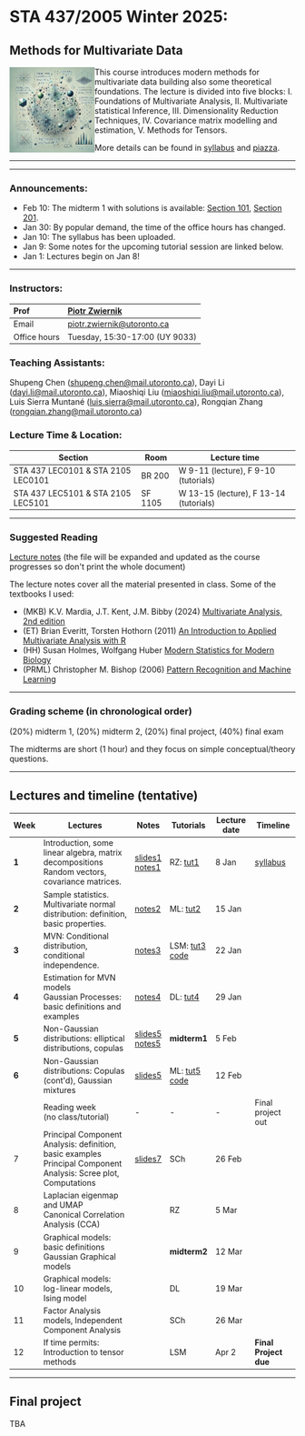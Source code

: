 # STA 437/2005  Winter 2025: 
## Methods for Multivariate Data


<img src="pics/cover.png" align="left" width="150"> This course introduces modern methods for multivariate data building also some theoretical foundations. The lecture is divided into five blocks: I. Foundations of Multivariate Analysis, II. Multivariate statistical Inference, III. Dimensionality Reduction Techniques, IV. Covariance matrix modelling and estimation, V. Methods for Tensors.




More details can be found in [syllabus](syllabus2025.pdf) and [piazza](https://piazza.com/utoronto.ca/winter2025/sta4372005).

***
***

### Announcements:
- Feb 10: The midterm 1 with solutions is available: [Section 101](./exams/midterm1_101_sols.pdf), [Section 201](./exams/midterm1_201_sols.pdf).
- Jan 30: By popular demand, the time of the office hours has changed. 
- Jan 10: The syllabus has been uploaded.
- Jan 9: Some notes for the upcoming tutorial session are linked below.
- Jan 1: Lectures begin on Jan 8!

***

### Instructors:

| Prof |  [Piotr Zwiernik](https://pzwiernik.github.io/) |
| :--- | :--- |
| Email | piotr.zwiernik@utoronto.ca |
| Office hours | Tuesday, 15:30-17:00 (UY 9033) |

### Teaching Assistants:

Shupeng Chen (shupeng.chen@mail.utoronto.ca), Dayi Li (dayi.li@mail.utoronto.ca), Miaoshiqi Liu (miaoshiqi.liu@mail.utoronto.ca),  Luis Sierra Muntané (luis.sierra@mail.utoronto.ca), Rongqian Zhang (rongqian.zhang@mail.utoronto.ca)
  


### Lecture Time & Location:

| Section | Room | Lecture time| 
| --- | --- | --- | 
| STA 437 LEC0101 & STA 2105 LEC0101| BR 200 | W 9-11 (lecture), F 9-10 (tutorials)| 
| STA 437 LEC5101 & STA 2105 LEC5101 | SF 1105 | W 13-15 (lecture), F 13-14 (tutorials)| 


***

### Suggested Reading
[Lecture notes](STA437Notes.pdf) (the file will be expanded and updated as the course progresses so don't print the whole document)

The lecture notes cover all the material presented in class. Some of the textbooks I used:
* (MKB) K.V. Mardia, J.T. Kent, J.M. Bibby (2024) [Multivariate Analysis, 2nd edition](https://www.wiley.com/en-us/Multivariate+Analysis%2C+2nd+Edition-p-9781118738023)
* (ET) Brian Everitt, Torsten Hothorn (2011) [An Introduction to Applied Multivariate Analysis with R]()
* (HH) Susan Holmes, Wolfgang Huber [Modern Statistics for Modern Biology](https://web.stanford.edu/class/bios221/book/)
*	(PRML) Christopher M. Bishop (2006) [Pattern Recognition and Machine Learning](https://www.microsoft.com/en-us/research/people/cmbishop/prml-book/)
***

### Grading scheme (in chronological order)
(20%) midterm 1,  (20%) midterm 2,   (20%) final project,  (40%) final exam

The midterms are short (1 hour) and they focus on simple conceptual/theory questions. 
***

## Lectures and timeline (tentative)

| Week | Lectures  | Notes | Tutorials | Lecture date  | Timeline |
| --- |  --- | --- | --- | --- | --- | 
| **1** | Introduction, some linear algebra, matrix decompositions<br/>Random vectors, covariance matrices.  | [slides1](./slides/slides_intro.pdf) <br> [notes1](./lectures/lecture1.pdf) | RZ: [tut1](./tutorials/tutorial1.html) |  8 Jan| [syllabus]() |
| **2** | Sample statistics. Multivariate normal distribution: definition, basic properties.  | [notes2](./lectures/lecture2.pdf) | ML: [tut2](./tutorials/tutorial2.pdf) | 15 Jan | |
| **3** | MVN: Conditional distribution, conditional independence.     | [notes3](./lectures/lecture3.pdf) | LSM: [tut3](./tutorials/tutorial3.pdf)<br> [code](./tutorials/tutorial3.html) | 22 Jan |   |
| **4** | Estimation for MVN models <br> Gaussian Processes: basic definitions and examples      | [notes4](./lectures/lecture4.pdf)| DL: [tut4](./tutorials/tutorial4.Rmd)  | 29 Jan |  |
| **5** | Non-Gaussian distributions: elliptical distributions, copulas   | [slides5](./slides/slides_nongaussian.pdf)<br>[notes5](./lectures/lecture5.pdf) | **midterm1**  | 5 Feb|  |
| **6** | Non-Gaussian distributions: Copulas (cont'd), Gaussian mixtures  | [slides5](./slides/slides_nongaussian.pdf) | ML: [tut5](./tutorials/tutorial5.pdf) <br> [code](./tutorials/tutorial5_simulation.R) | 12 Feb|  |
|  | Reading week <br/> (no class/tutorial)  | - | - | - | Final project out | 
| 7 | Principal Component Analysis: definition, basic examples <br> Principal Component Analysis: Scree plot, Computations | [slides7](./slides/slides_pca.pdf) | SCh | 26 Feb |  |
| 8 | Laplacian eigenmap and UMAP <br> Canonical Correlation Analysis (CCA) |  | RZ | 5 Mar|  |
| 9 | Graphical models: basic definitions <br> Gaussian Graphical models  |  | **midterm2**| 12 Mar| |
| 10 | Graphical models: log-linear models, Ising model | | DL | 19 Mar| |
| 11 |  Factor Analysis models, Independent Component Analysis |  | SCh  | 26 Mar |  |
| 12 | If time permits: Introduction to tensor methods  |  | LSM| Apr 2| **Final Project due** |



***

## Final project

TBA





